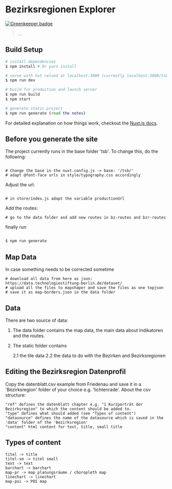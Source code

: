 # Bezirksregionen Explorer

[![Greenkeeper badge](https://badges.greenkeeper.io/technologiestiftung/bezirksregionenprofile.svg)](https://greenkeeper.io/)

> ...

## Build Setup

``` bash
# install dependencies
$ npm install # Or yarn install

# serve with hot reload at localhost:3000 (currently localhost:3000/tsb)
$ npm run dev

# build for production and launch server
$ npm run build
$ npm start

# generate static project
$ npm run generate (read the notes)
```

For detailed explanation on how things work, checkout the [Nuxt.js docs](https://github.com/nuxt/nuxt.js).


## Before you generate the site

The project currently runs in the base folder 'tsb'. To change this, do the following:

```

# Change the base in the nuxt.config.js -> base: '/tsb/'
# adapt @font-face urls in style/typography.css accordingly

```

Adjust the url:

```

# in store/index.js adapt the variable productionUrl 

```

Add the routes:

```
# go to the data folder and add new routes in bz-routes and bzr-routes

```

finally run 

``` bash

$ npm run generate

```


## Map Data

In case something needs to be corrected sometime

```
# download all data from here as json: https://data.technologiestiftung-berlin.de/dataset/
# upload all the files to mapshaper and save the files as one topjson
# save it as map-borders.json in the data folder
```


## Data

There are two source of data:

1. The data folder contains the map data, the main data about Indikatoren and the routes. 

2. The static folder contains 

	2.1 the tile data
	2.2 the data to do with the Bezirken and Bezirksregionen


## Editing the Bezirksregion Datenprofil

Copy the datenblatt.csv example from Friedenau and save it in a 'Bezirksregion' folder of your choice e.g. 'lichtenrade'.
About the csv structure:

```
"ref" defines the datenblatt chapter e.g. "1 Kurzporträt der Bezirksregion" to which the content should be added to. 
"type" defines what should added (see "Types of content")
"datasource" defines the name of the datasource which is saved in the 'data' folder of the 'Bezirksregion'
"content" html content for text, title, small title
```

## Types of content

```
titel -> title
titel-sm -> titel small
text -> text
barchart -> barchart
map-pr -> map planungsräume / choropleth map
linechart -> linechart 
map-poi -> POI map
```